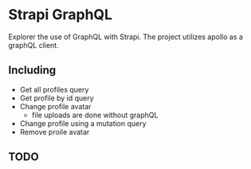 # Strapi GraphQL

Explorer the use of GraphQL with Strapi.
The project utilizes apollo as a graphQL client.

## Including

- Get all profiles query
- Get profile by id query
- Change profile avatar
  - file uploads are done without graphQL
- Change profile using a mutation query
- Remove proile avatar

## TODO
